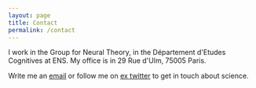 ```yaml
---
layout: page
title: Contact
permalink: /contact
---
```


I work in the Group for Neural Theory, in the Département d'Etudes Cognitives at ENS. My office is in 29 Rue d'Ulm, 75005 Paris. 

Write me an [email](mailto:heike.c.stein@gmail.com) or follow me on [ex twitter](https://twitter.com/heikecstein) to get in touch about science.
